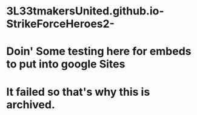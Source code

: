 # 3L33tmakersUnited.github.io-StrikeForceHeroes2-
# Doin' Some testing here for embeds to put into google Sites
# It failed so that's why this is archived. 
